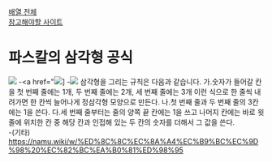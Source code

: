 <a href="https://leetcode.com/tag/array/">배열 전체</a>  
<a href="https://leetcode.com/problems/pascals-triangle/description/">참고해야할 사이트</a>    


# 파스칼의 삼각형 공식
<a href='https://ifh.cc/v-SbTWf8' target='_blank'><img src='https://ifh.cc/g/SbTWf8.png' border='0'></a>
-<a href="<a href='https://ifh.cc/v-0YPHnz' target='_blank'><img src='https://ifh.cc/g/0YPHnz.png' border='0'>]</a>
-<a href='https://ifh.cc/v-cm1PyD' target='_blank'><img src='https://ifh.cc/g/cm1PyD.png' border='0'></a>
삼각형을 그리는 규칙은 다음과 같습니다.
가.숫자가 들어갈 칸을 첫 번째 줄에는 1개, 두 번째 줄에는 2개, 세 번째 줄에는 3개 이런 식으로 한 줄씩 내려가면 한 칸씩 늘어나게 정삼각형 모양으로 만든다.
나.첫 번째 줄과 두 번째 줄의 3칸에는 1을 쓴다.
다.세 번째 줄부터는 줄의 양쪽 끝 칸에는 1을 쓰고 나머지 칸에는 바로 윗줄에 위치한 칸 중 해당 칸과 인접해 있는 두 칸의 숫자를 더해서 그 값을 쓴다.  
-(기타)  
https://namu.wiki/w/%ED%8C%8C%EC%8A%A4%EC%B9%BC%EC%9D%98%20%EC%82%BC%EA%B0%81%ED%98%95
